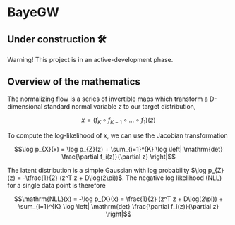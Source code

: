 # BayeGW

## Under construction 🛠️

Warning! This project is in an active-development phase. 

## Overview of the mathematics

The normalizing flow is a series of invertible maps which transform a D-dimensional standard normal variable $z$ to our target distribution,

$$x = (f_{K} \circ f_{K-1} \circ \dots \circ f_{1})(z)$$

To compute the log-likelihood of $x$, we can use the Jacobian transformation

$$\log p_{X}(x) = \log p_{Z}(z) + \sum_{i=1}^{K} \log \left| \mathrm{det} \frac{\partial f_i(z)}{\partial z} \right|$$

The latent distribution is a simple Gaussian with log probability $\log p_{Z}(z) = -\tfrac{1}{2} (z^T z + D\log(2\pi))$. The negative log likelihood (NLL) for a single data point is therefore

$$\mathrm{NLL}(x) = -\log p_{X}(x) = \frac{1}{2} (z^T z + D\log(2\pi)) + \sum_{i=1}^{K} \log \left| \mathrm{det} \frac{\partial f_i(z)}{\partial z} \right|$$

